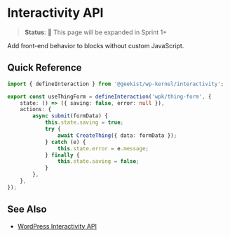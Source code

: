# Interactivity API

> **Status**: 🚧 This page will be expanded in Sprint 1+

Add front-end behavior to blocks without custom JavaScript.

## Quick Reference

```typescript
import { defineInteraction } from '@geekist/wp-kernel/interactivity';

export const useThingForm = defineInteraction('wpk/thing-form', {
	state: () => ({ saving: false, error: null }),
	actions: {
		async submit(formData) {
			this.state.saving = true;
			try {
				await CreateThing({ data: formData });
			} catch (e) {
				this.state.error = e.message;
			} finally {
				this.state.saving = false;
			}
		},
	},
});
```

## See Also

- [WordPress Interactivity API](https://developer.wordpress.org/block-editor/reference-guides/interactivity-api/)
